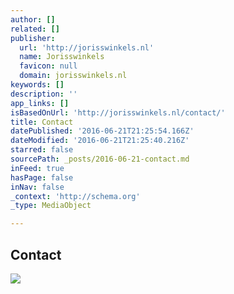 ```yaml
---
author: []
related: []
publisher:
  url: 'http://jorisswinkels.nl'
  name: Jorisswinkels
  favicon: null
  domain: jorisswinkels.nl
keywords: []
description: ''
app_links: []
isBasedOnUrl: 'http://jorisswinkels.nl/contact/'
title: Contact
datePublished: '2016-06-21T21:25:54.166Z'
dateModified: '2016-06-21T21:25:40.216Z'
starred: false
sourcePath: _posts/2016-06-21-contact.md
inFeed: true
hasPage: false
inNav: false
_context: 'http://schema.org'
_type: MediaObject

---
```

<article style=""><h1>Contact</h1><img src="https://imgflo.herokuapp.com/graph/vahj1ThiexotieMo/056031fe999922de9eb0847315cd7962/croprotate.jpg?cropheight=3357&amp;cropwidth=4912&amp;degrees=0&amp;input=https%3A%2F%2Fthe-grid-user-content.s3-us-west-2.amazonaws.com%2Fee8761ee-7f6b-4648-a70a-b69ef816ea3c.jpg&amp;x=38&amp;y=0" /></article>